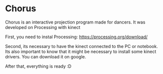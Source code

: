 # Chorus
Chorus is an interactive projection program made for dancers. It was developed on Processing with kinect

First, you need to instal Processing:
https://processing.org/download/

Second, its necessary to have the kinect connected to the PC or notebook.
Its also important to know that it might be necessary to install some kinect drivers. You can download it on google.

After that, everything is ready :D
